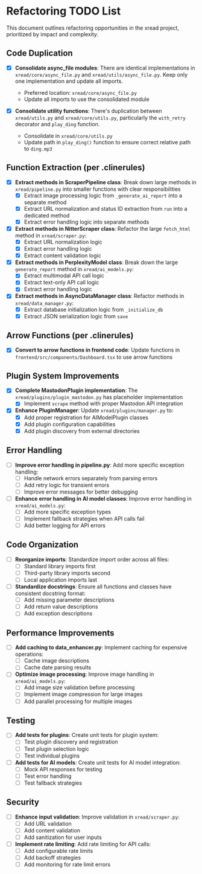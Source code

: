 # Refactoring TODO List

This document outlines refactoring opportunities in the xread project, prioritized by impact and complexity.

## Code Duplication

- [x] **Consolidate async_file modules**: There are identical implementations in `xread/core/async_file.py` and `xread/utils/async_file.py`. Keep only one implementation and update all imports.
  - Preferred location: `xread/core/async_file.py`
  - Update all imports to use the consolidated module

- [x] **Consolidate utility functions**: There's duplication between `xread/utils.py` and `xread/core/utils.py`, particularly the `with_retry` decorator and `play_ding` function.
  - Consolidate in `xread/core/utils.py`
  - Update path in `play_ding()` function to ensure correct relative path to `ding.mp3`

## Function Extraction (per .clinerules)

- [x] **Extract methods in ScraperPipeline class**: Break down large methods in `xread/pipeline.py` into smaller functions with clear responsibilities
  - [x] Extract image processing logic from `_generate_ai_report` into a separate method
  - [x] Extract URL normalization and status ID extraction from `run` into a dedicated method
  - [x] Extract error handling logic into separate methods

- [x] **Extract methods in NitterScraper class**: Refactor the large `fetch_html` method in `xread/scraper.py`:
  - [x] Extract URL normalization logic
  - [x] Extract error handling logic
  - [x] Extract content validation logic

- [x] **Extract methods in PerplexityModel class**: Break down the large `generate_report` method in `xread/ai_models.py`:
  - [x] Extract multimodal API call logic
  - [x] Extract text-only API call logic
  - [x] Extract error handling logic

- [x] **Extract methods in AsyncDataManager class**: Refactor methods in `xread/data_manager.py`:
  - [x] Extract database initialization logic from `_initialize_db`
  - [x] Extract JSON serialization logic from `save`

## Arrow Functions (per .clinerules)

- [x] **Convert to arrow functions in frontend code**: Update functions in `frontend/src/components/Dashboard.tsx` to use arrow functions

## Plugin System Improvements

- [x] **Complete MastodonPlugin implementation**: The `xread/plugins/plugin_mastodon.py` has placeholder implementation
  - [x] Implement `scrape` method with proper Mastodon API integration

- [x] **Enhance PluginManager**: Update `xread/plugins/manager.py` to:
  - [x] Add proper registration for AIModelPlugin classes
  - [x] Add plugin configuration capabilities
  - [x] Add plugin discovery from external directories

## Error Handling

- [ ] **Improve error handling in pipeline.py**: Add more specific exception handling:
  - [ ] Handle network errors separately from parsing errors
  - [ ] Add retry logic for transient errors
  - [ ] Improve error messages for better debugging

- [ ] **Enhance error handling in AI model classes**: Improve error handling in `xread/ai_models.py`:
  - [ ] Add more specific exception types
  - [ ] Implement fallback strategies when API calls fail
  - [ ] Add better logging for API errors

## Code Organization

- [ ] **Reorganize imports**: Standardize import order across all files:
  - [ ] Standard library imports first
  - [ ] Third-party library imports second
  - [ ] Local application imports last

- [ ] **Standardize docstrings**: Ensure all functions and classes have consistent docstring format:
  - [ ] Add missing parameter descriptions
  - [ ] Add return value descriptions
  - [ ] Add exception descriptions

## Performance Improvements

- [ ] **Add caching to data_enhancer.py**: Implement caching for expensive operations:
  - [ ] Cache image descriptions
  - [ ] Cache date parsing results

- [ ] **Optimize image processing**: Improve image handling in `xread/ai_models.py`:
  - [ ] Add image size validation before processing
  - [ ] Implement image compression for large images
  - [ ] Add parallel processing for multiple images

## Testing

- [ ] **Add tests for plugins**: Create unit tests for plugin system:
  - [ ] Test plugin discovery and registration
  - [ ] Test plugin selection logic
  - [ ] Test individual plugins

- [ ] **Add tests for AI models**: Create unit tests for AI model integration:
  - [ ] Mock API responses for testing
  - [ ] Test error handling
  - [ ] Test fallback strategies

## Security

- [ ] **Enhance input validation**: Improve validation in `xread/scraper.py`:
  - [ ] Add URL validation
  - [ ] Add content validation
  - [ ] Add sanitization for user inputs

- [ ] **Implement rate limiting**: Add rate limiting for API calls:
  - [ ] Add configurable rate limits
  - [ ] Add backoff strategies
  - [ ] Add monitoring for rate limit errors
